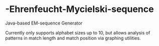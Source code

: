 # -Ehrenfeucht-Mycielski-sequence
Java-based EM-sequence Generator

Currently only supports alphabet sizes up to 10, but allows analysis of patterns in match length and match position via graphing utilities.